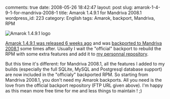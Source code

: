 comments: true
date: 2008-05-26 18:42:47
layout: post
slug: amarok-1-4-9-1-for-mandriva-2008-1
title: Amarok 1.4.9.1 for Mandriva 2008.1
wordpress_id: 223
category: English
tags: Amarok, backport, Mandriva, RPM

![Amarok 1.4.9.1 logo](/static/uploads/2008/05/amarok-1491.png)

[Amarok 1.4.9.1 was released 6 weeks ago](http://amarok.kde.org/en/fastforward_149) and was [backported to Mandriva 2008.1](ftp://ftp.proxad.net/pub/Distributions_Linux/MandrivaLinux/official/2008.1/SRPMS/main/backports) some times after. Usually I wait the "official" backport to rebuild the RPM with some extra features and add it to [my personnal repository](http://kevin.deldycke.com/mandriva-rpm-repository/).

But this time it's different: for Mandriva 2008.1, all the features I added to my builds (especially the full SQLite, MySQL and Postgresql database support) are now included in the "officialy" backported RPM. So starting from Mandriva 2008.1, you don't need my Amarok backports. All you need is the love from the official backport repository (FTP URL given above). I'm happy as this mean more free time for me and less things to maintain ! ;)
